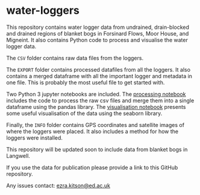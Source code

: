 # water-loggers

This repository contains water logger data from undrained, drain-blocked and drained regions of blanket bogs in Forsinard Flows, Moor House, and Migneint. It also contains Python code to process and visualise the water logger data.

The ```CSV``` folder contains raw data files from the loggers. 

The ```EXPORT``` folder contains processed datafiles from all the loggers. It also contains a merged dataframe with all the important logger and metadata in one file. This is probably the most useful file to get started with. 

Two Python 3 jupyter notebooks are included. The [processing notebook](https://nbviewer.org/github/NBellGroup/water-loggers/tree/main/processing.ipynb) includes the code to process the raw csv files and merge them into a single dataframe using the pandas library. The [visualisation notebook](https://nbviewer.org/github/NBellGroup/water-loggers/tree/main/visualisation.ipynb) presents some useful visualisation of the data using the seaborn library.  

Finally, the ```INFO``` folder contains GPS coordinates and satellite images of where the loggers were placed. It also includes a method for how the loggers were installed. 

This repository will be updated soon to include data from blanket bogs in Langwell. 

If you use the data for publication please provide a link to this GitHub repository. 

Any issues contact: ezra.kitson@ed.ac.uk